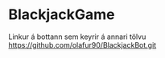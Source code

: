 # BlackjackGame

Linkur á bottann sem keyrir á annari tölvu
https://github.com/olafur90/BlackjackBot.git
